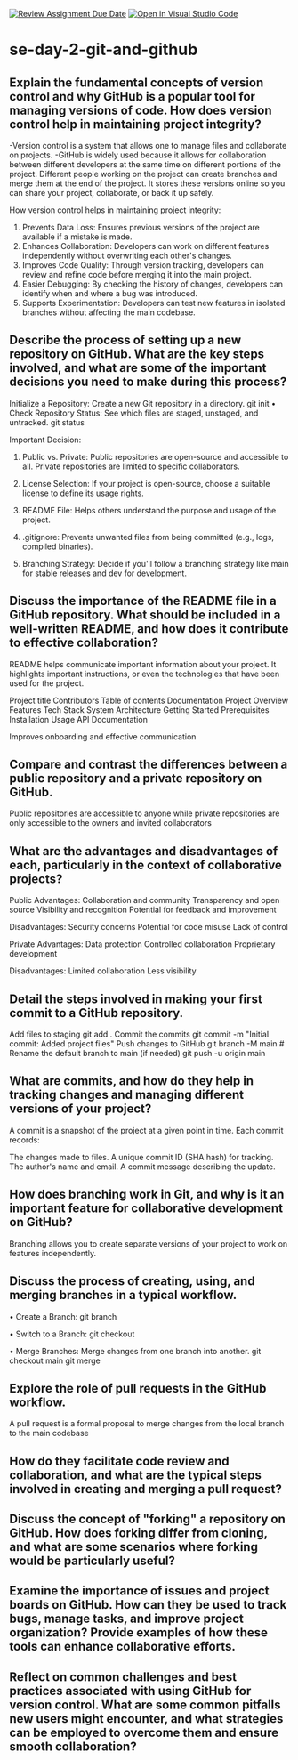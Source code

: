[![Review Assignment Due Date](https://classroom.github.com/assets/deadline-readme-button-22041afd0340ce965d47ae6ef1cefeee28c7c493a6346c4f15d667ab976d596c.svg)](https://classroom.github.com/a/8wgCKhpZ)
[![Open in Visual Studio Code](https://classroom.github.com/assets/open-in-vscode-2e0aaae1b6195c2367325f4f02e2d04e9abb55f0b24a779b69b11b9e10269abc.svg)](https://classroom.github.com/online_ide?assignment_repo_id=18436755&assignment_repo_type=AssignmentRepo)
# se-day-2-git-and-github
## Explain the fundamental concepts of version control and why GitHub is a popular tool for managing versions of code. How does version control help in maintaining project integrity?
-Version control is a system that allows one to manage files and collaborate on projects.
-GitHub is widely used because it allows for collaboration between different developers at the same time on different portions of the project. Different people working on the project can create branches and merge them at the end of the project. It stores these versions online so you can share your project, collaborate, or back it up safely.

How version control helps in maintaining project integrity:
1. Prevents Data Loss: Ensures previous versions of the project are available if a mistake is made.
2. Enhances Collaboration: Developers can work on different features independently without overwriting each other's changes.
3. Improves Code Quality: Through version tracking, developers can review and refine code before merging it into the main project.
4. Easier Debugging: By checking the history of changes, developers can identify when and where a bug was introduced.
5. Supports Experimentation: Developers can test new features in isolated branches without affecting the main codebase.

## Describe the process of setting up a new repository on GitHub. What are the key steps involved, and what are some of the important decisions you need to make during this process?
Initialize a Repository: Create a new Git repository in a directory.
git init
• Check Repository Status: See which files are staged, unstaged, and untracked.
git status

Important Decision:
1. Public vs. Private:
Public repositories are open-source and accessible to all.
Private repositories are limited to specific collaborators.

2. License Selection:
If your project is open-source, choose a suitable license to define its usage rights.

3. README File:
Helps others understand the purpose and usage of the project.

4. .gitignore:
Prevents unwanted files from being committed (e.g., logs, compiled binaries).

5. Branching Strategy:
Decide if you'll follow a branching strategy like main for stable releases and dev for development.

## Discuss the importance of the README file in a GitHub repository. What should be included in a well-written README, and how does it contribute to effective collaboration?
README helps communicate important information about your project. It highlights important instructions, or even the technologies that have been used for the project.

Project title
Contributors
Table of contents
Documentation
Project Overview Features
Tech Stack
System Architecture
Getting Started
Prerequisites
Installation
Usage
API Documentation

Improves onboarding and effective communication

## Compare and contrast the differences between a public repository and a private repository on GitHub. 
Public repositories are accessible to anyone while private repositories are only accessible to the owners and invited collaborators
## What are the advantages and disadvantages of each, particularly in the context of collaborative projects?
Public
Advantages:
Collaboration and community
Transparency and open source
Visibility and recognition
Potential for feedback and improvement

Disadvantages:
Security concerns
Potential for code misuse
Lack of control

Private
Advantages:
Data protection
Controlled collaboration
Proprietary development

Disadvantages:
Limited collaboration
Less visibility

## Detail the steps involved in making your first commit to a GitHub repository. 
Add files to staging 
git add .
Commit the commits
git commit -m "Initial commit: Added project files"
Push changes to GitHub
git branch -M main  # Rename the default branch to main (if needed)
git push -u origin main

## What are commits, and how do they help in tracking changes and managing different versions of your project?
A commit is a snapshot of the project at a given point in time. Each commit records:

The changes made to files.
A unique commit ID (SHA hash) for tracking.
The author's name and email.
A commit message describing the update.

## How does branching work in Git, and why is it an important feature for collaborative development on GitHub? 
Branching allows you to create separate versions of your project to work on features independently.

## Discuss the process of creating, using, and merging branches in a typical workflow.
• Create a Branch:
git branch <branch-name>

• Switch to a Branch:
git checkout <branch-name>

• Merge Branches: Merge changes from one branch into another.
git checkout main
git merge <branch-name>

## Explore the role of pull requests in the GitHub workflow. 
A pull request is a formal proposal to merge changes from the local branch to the main codebase

## How do they facilitate code review and collaboration, and what are the typical steps involved in creating and merging a pull request?


## Discuss the concept of "forking" a repository on GitHub. How does forking differ from cloning, and what are some scenarios where forking would be particularly useful?

## Examine the importance of issues and project boards on GitHub. How can they be used to track bugs, manage tasks, and improve project organization? Provide examples of how these tools can enhance collaborative efforts.

## Reflect on common challenges and best practices associated with using GitHub for version control. What are some common pitfalls new users might encounter, and what strategies can be employed to overcome them and ensure smooth collaboration?
